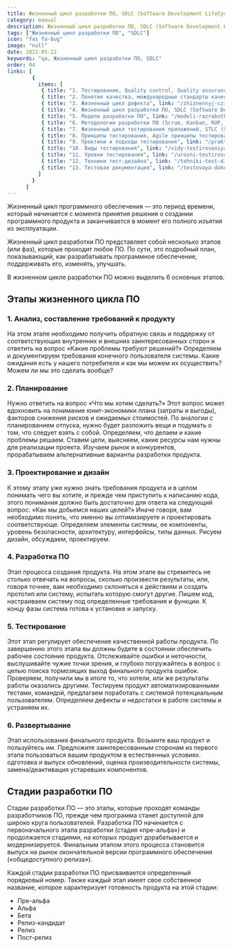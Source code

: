 ```yaml
---
title: Жизненный цикл разработки ПО, SDLC (Software Development LifeCycle)
category: manual
description: Жизненный цикл разработки ПО, SDLC (Software Development LifeCycle)
tags: ["Жизненный цикл разработки ПО", "SDLC"]
icon: "fas fa-bug"
image: "null"
date: 2022-05-22
keywords: "qa, Жизненный цикл разработки ПО, SDLC"
order: 04
links: [
        {
          items: [
           { title: "1. Тестирование, Quality control, Quality assurance", link: "/testirovanie-quality-control-quality-assurance/" },
           { title: "2. Понятие качества, международные стандарты качества", link: "/ponyatie-kachestva-mezhdunarodnye-standarty-kachestva/" },
           { title: "3. Жизненный цикл дефекта", link: "/zhiznennyj-czikl-defekta/" },
           { title: "4. Жизненный цикл разработки ПО, SDLC (Software Development LifeCycle)", link: "/zhiznennyj-czikl-razrabotki-po-sdlc-software-development-life-cycle/" },
           { title: "5. Модели разработки ПО", link: "/modeli-razrabotki-po/" },
           { title: "6. Методологии разработки ПО (Scrum, Kanban, RUP, DSDM, MSF, XP)", link: "/metodologii-razrabotki-po-scrum-kanban-rup-dsdm-msf-xp" },
           { title: "7. Жизненный цикл тестирования приложений, STLC (Software Testing LifeCycle)", link: "/zhiznennyj-czikl-testirovaniya-prilozhenij-stlc-software-testing-life-cycle/" },
           { title: "8. Принципы тестирования, Agile принципы тестирования", link: "/princzipy-testirovaniya-agile-princzipy-testirovaniya/" },
           { title: "9. Практики и подходы тестирования", link: "/praktiki-i-podhody-testirovaniya/" },
           { title: "10. Виды тестирования", link: "/vidy-testirovaniya/" },
           { title: "11. Уровни тестирования", link: "/urovni-testirovaniya/" },
           { title: "12. Техники тест-дизайна", link: "/tehniki-test-dizajna/" },
           { title: "13. Тестовая документация", link: "/testovaya-dokumentacziya/" },
          ]
        }
      ]
---
```


Жизненный цикл программного обеспечения — это период времени, который начинается с момента принятия решения о создании программного продукта и заканчивается в момент его полного изъятия из эксплуатации.

Жизненный цикл разработки ПО представляет собой несколько этапов (или фаз), которые проходит любое ПО. По сути, это подробный план, показывающий, как разрабатывать программное обеспечение, поддерживать его, изменять, улучшать.

В жизненном цикле разработки ПО можно выделить 6 основных этапов.

## Этапы жизненного цикла ПО

### 1. Анализ, составление требований к продукту
На этом этапе необходимо получить обратную связь и поддержку от соответствующих внутренних и внешних заинтересованных сторон и ответить на вопрос «Какие проблемы требуют решений?» Определяем и документируем требования конечного пользователя системы. Какие ожидания есть у нашего потребителя и как мы можем их осуществить? Можем ли мы это сделать вообще?

### 2. Планирование
Нужно ответить на вопрос «Что мы хотим сделать?» Этот вопрос может вдохновить на понимание юнит-экономики плана (затраты и выгоды), факторов снижения рисков и ожидаемых стоимостей. По аналогии с планированием отпуска, нужно будет разложить вещи и подумать о том, что следует взять с собой. Определяем, что делаем и какие проблемы решаем. Ставим цели, выясняем, какие ресурсы нам нужны для реализации проекта. Изучаем рынок и конкурентов, прорабатываем альтернативные варианты разработки продукта.

### 3. Проектирование и дизайн
К этому этапу уже нужно знать требования продукта и в целом понимать чего вы хотите, и прежде чем приступить к написанию кода, этого понимания должно быть достаточно для ответа на следующий вопрос: «Как мы добьемся наших целей?» Иначе говоря, вам необходимо понять, что именно вы оптимизируете и проектировать соответствующе. Определяем элементы системы, ее компоненты, уровень безопасности, архитектуру, интерфейсы, типы данных. Рисуем дизайн, обсуждаем, проектируем.

### 4. Разработка ПО
Этап процесса создания продукта. На этом этапе вы стремитесь не столько отвечать на вопросы, сколько произвести результаты, или, говоря точнее, вам необходимо склоняться к действиям и создать прототип или систему, испытать которую смогут другие. Пишем код, настраиваем систему под определенные требования и функции. К концу фазы система готова к установке и запуску.

### 5. Тестирование
Этот этап регулирует обеспечение качественной работы продукта. По завершению этого этапа вы должны будете в состоянии обеспечить рабочее состояние продукта. Отслеживайте ошибки и неточности, выслушивайте чужие точки зрения, и глубоко погружайтесь в вопрос с целью поиска тормозящих выход финального продукта ошибок. Проверяем, получили мы в итоге то, что хотели, или же результаты работы оказались другими. Тестируем продукт автоматизированными тестами, командой, предлагаем поработать с системой потенциальным пользователям. Определяем дефекты и недостатки в работе системы и устраняем их.

### 6. Развертывание
Этап использования финального продукта. Возьмите ваш продукт и пользуйтесь им. Предложите заинтересованным сторонам из первого этапа пользоваться вашим продуктом в естественных условиях. одготовка и выпуск обновлений, оценка производительности системы, замена/деактивация устаревших компонентов.

## Стадии разработки ПО
Стадии разработки ПО — это этапы, которые проходят команды разработчиков ПО, прежде чем программа станет доступной для широко круга пользователей. Разработка ПО начинается с первоначального этапа разработки (стадия «пре-альфа») и продолжается стадиями, на которых продукт дорабатывается и модернизируется. Финальным этапом этого процесса становится выпуск на рынок окончательной версии программного обеспечения («общедоступного релиза»).

Каждой стадии разработки ПО присваивается определенный порядковый номер. Также каждый этап имеет свое собственное название, которое характеризует готовность продукта на этой стадии:
- Пре-альфа
- Альфа
- Бета
- Релиз-кандидат
- Релиз
- Пост-релиз